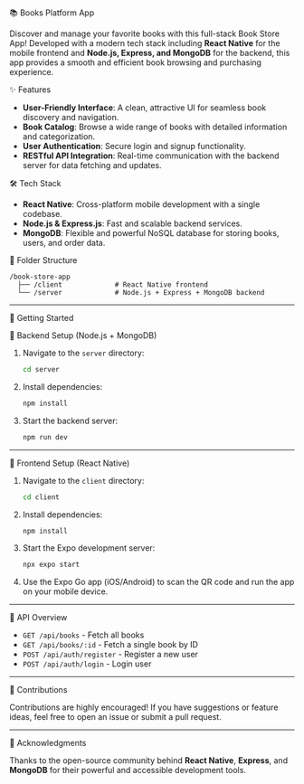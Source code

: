 📚 Books Platform App

Discover and manage your favorite books with this full-stack Book Store App! Developed with a modern tech stack including **React Native** for the mobile frontend and **Node.js, Express, and MongoDB** for the backend, this app provides a smooth and efficient book browsing and purchasing experience.

✨ Features

* **User-Friendly Interface**: A clean, attractive UI for seamless book discovery and navigation.
* **Book Catalog**: Browse a wide range of books with detailed information and categorization.
* **User Authentication**: Secure login and signup functionality.
* **RESTful API Integration**: Real-time communication with the backend server for data fetching and updates.

🛠️ Tech Stack

* **React Native**: Cross-platform mobile development with a single codebase.
* **Node.js & Express.js**: Fast and scalable backend services.
* **MongoDB**: Flexible and powerful NoSQL database for storing books, users, and order data.

📁 Folder Structure

```
/book-store-app
  ├── /client             # React Native frontend
  └── /server             # Node.js + Express + MongoDB backend
```

---

🚀 Getting Started

🔧 Backend Setup (Node.js + MongoDB)

1. Navigate to the `server` directory:

   ```bash
   cd server
   ```
2. Install dependencies:

   ```bash
   npm install
   ```
3. Start the backend server:

   ```bash
   npm run dev
   ```

---

📱 Frontend Setup (React Native)

1. Navigate to the `client` directory:

   ```bash
   cd client
   ```
2. Install dependencies:

   ```bash
   npm install
   ```
3. Start the Expo development server:

   ```bash
   npx expo start
   ```
4. Use the Expo Go app (iOS/Android) to scan the QR code and run the app on your mobile device.

---

🔗 API Overview

* `GET /api/books` - Fetch all books
* `GET /api/books/:id` - Fetch a single book by ID
* `POST /api/auth/register` - Register a new user
* `POST /api/auth/login` - Login user

---

🤝 Contributions

Contributions are highly encouraged! If you have suggestions or feature ideas, feel free to open an issue or submit a pull request.

---

🙌 Acknowledgments

Thanks to the open-source community behind **React Native**, **Express**, and **MongoDB** for their powerful and accessible development tools.
